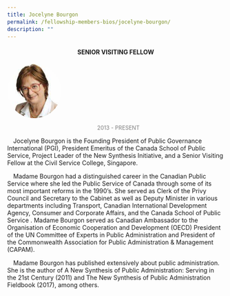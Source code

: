 ```yaml
---
title: Jocelyne Bourgon
permalink: /fellowship-members-bios/jocelyne-bourgon/
description: ""
---
```

<style>
.fellow-image-pic {
	border-radius: 50%;
	height: 25% !important;
	width: 25% !important;
	}
	
fellow-img {
		text-align: center;
	}

.fellow-tenure {
	text-align: center;
	color: grey;
	font-size: 0.9em;
	}	
p {
	text-indent: 1em;
	}
</style>
<h4 style="text-align:center;">SENIOR VISITING FELLOW</h4>

<div class="fellow-img">
<img class="fellow-image-pic" src="/images/FellowshipImages/fellowships_jocelyne_bourgon_2x.jpg">
<p class="fellow-tenure">2013 - PRESENT</p>
</div>

<p>
Jocelyne Bourgon is the Founding President of Public Governance International (PGI), President Emeritus of the Canada School of Public Service, Project Leader of the New Synthesis Initiative, and a Senior Visiting Fellow at the Civil Service College, Singapore. </p>
<p>
Madame Bourgon had a distinguished career in the Canadian Public Service where she led the Public Service of Canada through some of its most important reforms in the 1990’s. She served as Clerk of the Privy Council and Secretary to the Cabinet as well as Deputy Minister in various departments including Transport, Canadian International Development Agency, Consumer and Corporate Affairs, and the Canada School of Public Service . Madame Bourgon served as Canadian Ambassador to the Organisation of Economic Cooperation and Development (OECD) President of the UN Committee of Experts in Public Administration and President of the Commonwealth Association for Public Administration &amp; Management (CAPAM). </p>
<p>
Madame Bourgon has published extensively about public administration. She is the author of A New Synthesis of Public Administration: Serving in the 21st Century (2011) and The New Synthesis of Public Administration Fieldbook (2017), among others.


</p>